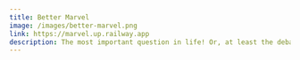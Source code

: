 ```yaml
---
title: Better Marvel
image: /images/better-marvel.png
link: https://marvel.up.railway.app
description: The most important question in life! Or, at least the debate between friends and myself. To conclude a 4 year debate I built a web app to find once and for all which is the better Marvel movie. Also, contains a results page ordered by votes.
---
```


